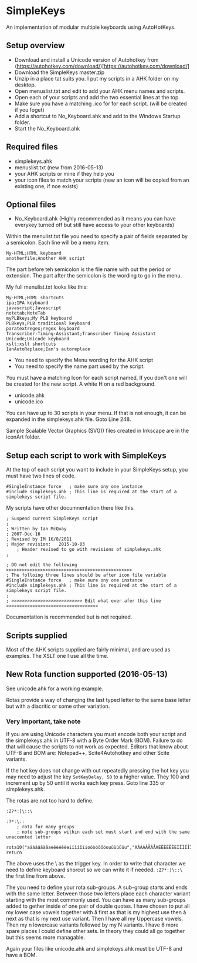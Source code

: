 # SimpleKeys

An implementation of modular multiple keyboards using AutoHotKeys.

## Setup overview

* Download and install a Unicode version of Autohotkey from (https://autohotkey.com/download/)[https://autohotkey.com/download/]
* Download the SimpleKeys master.zip
* Unzip in a place tat suits you. I put my scripts in a AHK folder on my desktop.
* Open menuslist.txt and edit to add your AHK menu names and scripts.
* Open each of your scripts and add the two essential lines at the top.
* Make sure you have a matching .ico for for each script. (will be created if you foget)
* Add a shortcut to No_Keyboard.ahk and add to the Windows Startup folder.
* Start the No_Keyboard.ahk 

## Required files

* simplekeys.ahk
* menuslist.txt (new from 2016-05-13)
* your AHK scripts or mine if they help you
* your icon files to match your scripts (new an icon will be copied from an existing one, if noe exists)

## Optional files

* No_Keyboard.ahk (Highly recommended as it means you can have everykey turned off but still have access to your other keyboards)

Within the menulist.txt file you need to specify a pair of fields separated by a semicolon. Each line will be a menu item.


````
My-HTML;HTML keyboard
anotherfile;Another AHK script
````

The part before teh semicolon is the file name with out the period or extension. The part after the semicolon is the wording to go in the menu.


My full menulist.txt looks like this:

````
My-HTML;HTML shortcuts
ipa;IPA keyboard
javascript;Javascript
notetab;NoteTab
myPLBkeys;My PLB keyboard
PLBkeys;PLB traditional keyboard
paratextregex;regex keyboard
Transcriber-Timing-Assistant;Transcriber Timing Assistant
Unicode;Unicode keyboard
xslt;xslt shortcuts
IanAutoReplace;Ian's autoreplace
````

* You need to specify the Menu wording for the AHK script
* You need to specify the name part used by the script. 

You must have a matching Icon for each script named, If you don't one will be created for the new script. A white H on a red background.

* unicode.ahk
* unicode.ico

You can have up to 30 scripts in your menu. If that is not enough, it can be expanded in the simplekeys.ahk file. Goto Line 248.

Sample Scalable Vector Graphics (SVG)) files created in Inkscape are in the iconArt folder.

## Setup each script to work with SimpleKeys

At the top of each script you want to include in your SimpleKeys setup, you must have two lines of code.

````
#SingleInstance force   ; make sure ony one instance
#include simplekeys.ahk	; This line is required at the start of a simplekeys script file.

````

My scripts have other documnentation there like this.

````
; Suspend current SimpleKeys script
;
; Written by Ian McQuay
; 2007-Dec-16
; Revised by IM 16/8/2011
; Major revision:   2015-10-03
    ; Header revised to go with revisions of simplekeys.ahk
;

; DO not edit the following >>>>>>>>>>>>>>>>>>>>>>>>>>>>>>>>>>>>>>>>>>>>>>>>
; The folloing three lines should be after icon file variable
#SingleInstance force   ; make sure ony one instance
#include simplekeys.ahk	; This line is required at the start of a simplekeys script file.
;
; >>>>>>>>>>>>>>>>>>>>>>>>>>> Edit what ever afer this line <<<<<<<<<<<<<<<<<<<<<<<<<<<<<<<<<<<
````

Documentation is recommended but is not required.

## Scripts supplied

Most of the AHK scripts supplied are fairly minimal, and are used as examples. The XSLT one I use all the time.

## New Rota function supported (2016-05-13)

See unicode.ahk for a working example.

Rotas provide a way of changing the last typed letter to the same base letter but with a diacritic or some other variation.

### Very Important, take note

If you are using Unicode characters you must encode both your script and the simplekeys.ahk in UTF-8 with a Byte Order Mark (BOM). Failure to do that will cause the scripts to not work as expected. Editors that know about UTF-8 and BOM are: Notepad++, Scite4Autohotkey and other Scite variants.

If the hot key does not change with out repeatedly pressing the hot key you may need to adjust the key `SetKeyDelay, 50` to a higher value. They 100 and increment up by 50 until it works each key press. Goto line 335 or simplekeys.ahk.

The rotas are not too hard to define.

```
:Z?*:]\::\

:?*:\::
	; rota for many groups
    ; note sub-groups within each set must start and end with the same unaccented letter
	rota10("aāàáâãäåaeēèéêëeiīìíîïioōòóôõöouūùúûüu","AĀÀÁÂÃÄÅAEĒÈÉÊËEIĪÌÍÎÏIOŌÒÓÔÕÖOUŪÙÚÛÜU","nñŋn","NÑŊN","","","","","","")
return
```

The above uses the \ as the trigger key. In order to write that character we need to define keyboard shorcut so we can write it if needed. `:Z?*:]\::\`  the first line from above.

The you need to define your rota sub-groups. A sub-group starts and ends with the same letter. Between those two letters place each character variant starting with the most commonly used. You can have as many sub-groups added to gether inside of one pair of double quotes. I have chosen to put all my lower case vowels together with ā first as that is my highest use then à next as that is my next use variant. Then I have all my Uppercase vowels. Then my n lowercase variants followed by my N variants. I have 6 more spare places I could define other sets. In theory they could all go together but this seems more managable.

Again your files like unicode.ahk and simplekeys.ahk must be UTF-8 and have a BOM.

